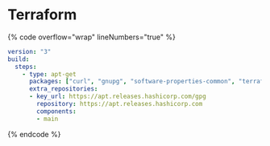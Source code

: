 # Terraform

{% code overflow="wrap" lineNumbers="true" %}
```yaml
version: "3"
build:
  steps:
    - type: apt-get
      packages: ["curl", "gnupg", "software-properties-common", "terraform"]
      extra_repositories:
      - key_url: https://apt.releases.hashicorp.com/gpg 
        repository: https://apt.releases.hashicorp.com
        components:
        - main
```
{% endcode %}
